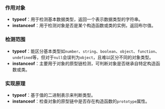 ### 作用对象
- **typeof**：用于检测基本数据类型，返回一个表示数据类型的字符串。
- **instanceof**：用于检测对象是否是某个构造函数或类的实例，返回布尔值。

### 检测范围
- **typeof**：能区分基本类型如`number`、`string`、`boolean`、`object`、`function`、`undefined`等，但对于`null`会误判为`object`，且难以区分不同的对象类型。
- **instanceof**：主要用于对象的原型链检测，可判断对象是否继承自特定构造函数或类。

### 实现原理
- **typeof**：基于值的二进制表示来判断类型。
- **instanceof**：检查对象的原型链中是否存在构造函数的`prototype`属性。 